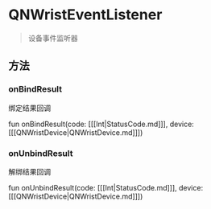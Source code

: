 <show-structure depth="2"/>

# QNWristEventListener

> 设备事件监听器

## 方法

### onBindResult

绑定结果回调

<code-block lang="Kotlin">
    fun onBindResult(code: [[[Int|StatusCode.md]]], device: [[[QNWristDevice|QNWristDevice.md]]])
</code-block>

### onUnbindResult

解绑结果回调

<code-block lang="Kotlin">
    fun onUnbindResult(code: [[[Int|StatusCode.md]]], device: [[[QNWristDevice|QNWristDevice.md]]])
</code-block>
